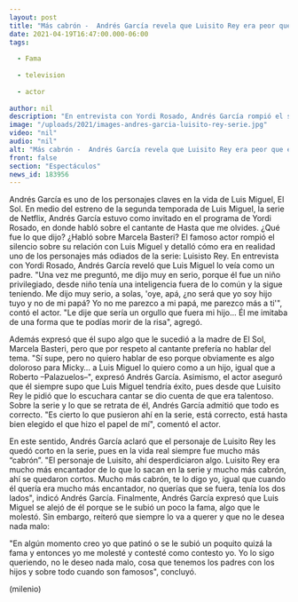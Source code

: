 ```yaml
---
layout: post
title: "Más cabrón -  Andrés García revela que Luisito Rey era peor que en la serie de Luis Miguel"
date: 2021-04-19T16:47:00.000-06:00
tags:
  
  - Fama
  
  - television
  
  - actor
  
author: nil
description: "En entrevista con Yordi Rosado, Andrés García rompió el silencio sobre Luis Miguel. Contó por qué hubo distanciamiento, habló sobre la madre del cantante y aclaró si era muy malo Luisito Rey. "
image: "/uploads/2021/images-andres-garcia-luisito-rey-serie.jpg"
video: "nil"
audio: "nil"
alt: "Más cabrón -  Andrés García revela que Luisito Rey era peor que en la serie de Luis Miguel"
front: false
section: "Espectáculos"
news_id: 183956
---
```


Andrés García es uno de los personajes claves en la vida de Luis Miguel, El Sol. En medio del estreno de la segunda temporada de Luis Miguel, la serie de Netflix, Andrés García estuvo como invitado en el programa de Yordi Rosado, en donde habló sobre el cantante de Hasta que me olvides. ¿Qué fue lo que dijo? ¿Habló sobre Marcela Basteri? El famoso actor rompió el silencio sobre su relación con Luis Miguel y detalló cómo era en realidad uno de los personajes más odiados de la serie: Luisisto Rey. En entrevista con Yordi Rosado, Andrés García reveló que Luis Miguel lo veía como un padre. "Una vez me preguntó, me dijo muy en serio, porque él fue un niño privilegiado, desde niño tenía una inteligencia fuera de lo común y la sigue teniendo. Me dijo muy serio, a solas, 'oye, apá, ¿no será que yo soy hijo tuyo y no de mi papá? Yo no me parezco a mi papá, me parezco más a ti'", contó el actor.
"Le dije que sería un orgullo que fuera mi hijo... Él me imitaba de una forma que te podías morir de la risa", agregó. 

Además expresó que él supo algo que le sucedió a la madre de El Sol, Marcela Basteri, pero que por respeto al cantante prefería no hablar del tema. "Sí supe, pero no quiero hablar de eso porque obviamente es algo doloroso para Micky… a Luis Miguel lo quiero como a un hijo, igual que a Roberto –Palazuelos–", expresó Andrés García. Asimismo, el actor aseguró que él siempre supo que Luis Miguel tendría éxito, pues desde que Luisito Rey le pidió que lo escuchara cantar se dio cuenta de que era talentoso. Sobre la serie y lo que se retrata de él, Andrés García admitió que todo es correcto. "Es cierto lo que pusieron ahí en la serie, está correcto, está hasta bien elegido el que hizo el papel de mí", comentó el actor.

En este sentido, Andrés García aclaró que el personaje de Luisito Rey les quedó corto en la serie, pues en la vida real siempre fue mucho más “cabrón”. "El personaje de Luisito, ahí desperdiciaron algo. Luisito Rey era mucho más encantador de lo que lo sacan en la serie y mucho más cabrón, ahí se quedaron cortos. Mucho más cabrón, te lo digo yo, igual que cuando él quería era mucho más encantador, no querías que se fuera, tenía los dos lados", indicó Andrés García. Finalmente, Andrés García expresó que Luis Miguel se alejó de él porque se le subió un poco la fama, algo que le molestó. Sin embargo, reiteró que siempre lo va a querer y que no le desea nada malo: 

"En algún momento creo yo que patinó o se le subió un poquito quizá la fama y entonces yo me molesté y contesté como contesto yo. Yo lo sigo queriendo, no le deseo nada malo, cosa que tenemos los padres con los hijos y sobre todo cuando son famosos", concluyó. 

(milenio)